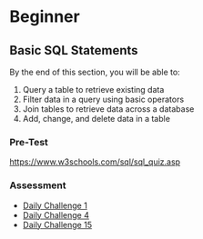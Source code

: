 # Beginner
## Basic SQL Statements
By the end of this section, you will be able to: 
1. Query a table to retrieve existing data
1. Filter data in a query using basic operators
1. Join tables to retrieve data across a database
1. Add, change, and delete data in a table

### Pre-Test
https://www.w3schools.com/sql/sql_quiz.asp

### Assessment 
* [Daily Challenge 1](https://www.sqlprep.com/sc_dailychallenge/daily-challenge-1/)
* [Daily Challenge 4](https://www.sqlprep.com/sc_dailychallenge/daily-challenge-4/)
* [Daily Challenge 15](https://www.sqlprep.com/sc_dailychallenge/daily-challenge-15) 

